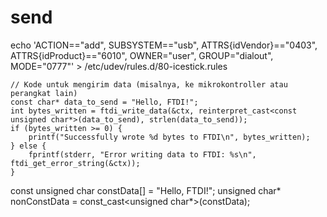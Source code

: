 # send
echo 'ACTION=="add", SUBSYSTEM=="usb", ATTRS{idVendor}=="0403", ATTRS{idProduct}=="6010", OWNER="user", GROUP="dialout", MODE="0777"' > /etc/udev/rules.d/80-icestick.rules

    // Kode untuk mengirim data (misalnya, ke mikrokontroller atau perangkat lain)
    const char* data_to_send = "Hello, FTDI!";
    int bytes_written = ftdi_write_data(&ctx, reinterpret_cast<const unsigned char*>(data_to_send), strlen(data_to_send));
    if (bytes_written >= 0) {
        printf("Successfully wrote %d bytes to FTDI\n", bytes_written);
    } else {
        fprintf(stderr, "Error writing data to FTDI: %s\n", ftdi_get_error_string(&ctx));
    }


const unsigned char constData[] = "Hello, FTDI!";
unsigned char* nonConstData = const_cast<unsigned char*>(constData);
